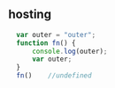 ## hosting
```javascript
  var outer = "outer";
  function fn() {
      console.log(outer);
      var outer;
  }
  fn()    //undefined
  ```
